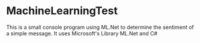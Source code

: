 # MachineLearningTest
This is a small console program using ML.Net to determine the sentiment of a simple message. 
It uses Microsoft's Library ML.Net and C#
